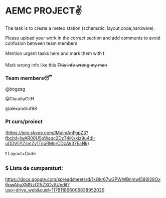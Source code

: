# AEMC PROJECT:v:
The task is to create a meteo station (schematic, layout,code,hardware). 

Please upload your work in the correct section and add comments to avoid confusion between team members

Mention urgent tasks here and mark them with :exclamation:

Mark wrong info like this  ~~This info wrong my man~~

### Team members:sleeping:

@bogzag

@ClaudiaGitH

@alexandruf98

### Pt curs/proiect
(https://join.skype.com/lMuimAnFgpZ3?fbclid=IwAR00U5oWaqc2DzT4iKskiz9u4dI-uODVIiYZsmZv1TnuRMnrCDzAk37EaNk)

:exclamation: Layout+Code

### $ Lista de cumparaturi:
https://docs.google.com/spreadsheets/d/1xGkr67w3PWWBnmwl580I28Ox6pwAhuXMNzGf5ZXCvtU/edit?usp=drive_web&ouid=117811896005838952029
